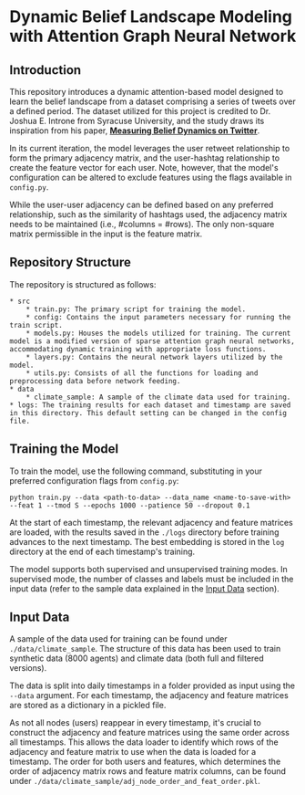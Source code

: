 # Dynamic Belief Landscape Modeling with Attention Graph Neural Network  

## Introduction
This repository introduces a dynamic attention-based model designed to learn the belief landscape from a dataset comprising a series of tweets over a defined period. The dataset utilized for this project is credited to Dr. Joshua E. Introne from Syracuse University, and the study draws its inspiration from his paper, [**Measuring Belief Dynamics on Twitter**](https://ojs.aaai.org/index.php/ICWSM/article/view/22154). 

In its current iteration, the model leverages the user retweet relationship to form the primary adjacency matrix, and the user-hashtag relationship to create the feature vector for each user. Note, however, that the model's configuration can be altered to exclude features using the flags available in `config.py`.

While the user-user adjacency can be defined based on any preferred relationship, such as the similarity of hashtags used, the adjacency matrix needs to be maintained (i.e., #columns = #rows). The only non-square matrix permissible in the input is the feature matrix.

## Repository Structure
The repository is structured as follows:

```
* src
    * train.py: The primary script for training the model. 
    * config: Contains the input parameters necessary for running the train script.
    * models.py: Houses the models utilized for training. The current model is a modified version of sparse attention graph neural networks, accommodating dynamic training with appropriate loss functions.
    * layers.py: Contains the neural network layers utilized by the model.
    * utils.py: Consists of all the functions for loading and preprocessing data before network feeding.
* data
    * climate_sample: A sample of the climate data used for training.
* logs: The training results for each dataset and timestamp are saved in this directory. This default setting can be changed in the config file.
```

## Training the Model
To train the model, use the following command, substituting in your preferred configuration flags from `config.py`:

```
python train.py --data <path-to-data> --data_name <name-to-save-with> --feat 1 --tmod S --epochs 1000 --patience 50 --dropout 0.1 
```

At the start of each timestamp, the relevant adjacency and feature matrices are loaded, with the results saved in the `./logs` directory before training advances to the next timestamp. The best embedding is stored in the `log` directory at the end of each timestamp's training.

The model supports both supervised and unsupervised training modes. In supervised mode, the number of classes and labels must be included in the input data (refer to the sample data explained in the [Input Data](#input-data) section).

## Input Data
A sample of the data used for training can be found under `./data/climate_sample`. The structure of this data has been used to train synthetic data (8000 agents) and climate data (both full and filtered versions).

The data is split into daily timestamps in a folder provided as input using the `--data` argument. For each timestamp, the adjacency and feature matrices are stored as a dictionary in a pickled file.

As not all nodes (users) reappear in every timestamp, it's crucial to construct the adjacency and feature matrices using the same order across all timestamps. This allows the data loader to identify which rows of the adjacency and feature matrix to use when the data is loaded for a timestamp. The order for both users and features, which determines the order of adjacency matrix rows and feature matrix columns, can be found under `./data/climate_sample/adj_node_order_and_feat_order.pkl`.
